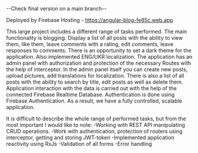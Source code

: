 --Check final version on a main branch--

Deployed by Firebase Hosting - https://angular-blog-fe85c.web.app

This large project includes a different range of tasks performed. The main functionality is blogging. Display a list of all posts with the ability to view them, like them, leave comments with a rating, edit comments, leave responses to comments. There is an opportunity to set a dark theme for the application. Also implemented ENG/UKR localization. The application has an admin panel with authorization and protection of the necessary Routes with the help of interceptor. In the admin panel itself you can create new posts, upload pictures, add translations for localization. There is also a list of all posts with the ability to search by title, edit posts as well as delete them. Application interaction with the data is carried out with the help of the connected Firebase Realtime Database. Authentication is done using Firebase Authentication. As a result, we have a fully controlled, scalable application.

It is difficult to describe the whole range of performed tasks, but from the most important I would like to note: 
-Working with REST API manipulating CRUD operations. 
-Work with authentication, protection of routers using interceptor, getting and storing JWT-token 
-Implemented application reactivity using RxJs 
-Validation of all forms 
-Error handling

